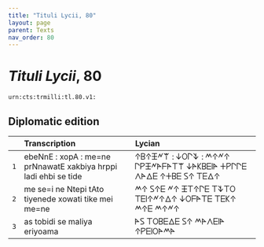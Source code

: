 ```yaml
---
title: "Tituli Lycii, 80"
layout: page
parent: Texts
nav_order: 80
---
```




# *Tituli Lycii*, 80




`urn:cts:trmilli:tl.80.v1:`

## Diplomatic edition

|  | Transcription | Lycian |
| :---: | :------ | :------ |
| `1` | ebeNnE : xopA : me=ne prNnawatE xakbiya hrppi ladi ehbi se tide | 𐊁𐊂𐊁𐊑𐊏𐊚 : 𐊜𐊒𐊓𐊙 : 𐊎𐊁𐊏𐊁 𐊓𐊕𐊑𐊏𐊀𐊇𐊀𐊗𐊚 𐊜𐊀𐊋𐊂𐊆𐊊𐊀 𐊛𐊕𐊓𐊓𐊆 𐊍𐊀𐊅𐊆 𐊁𐊛𐊂𐊆 𐊖𐊁 𐊗𐊆𐊅𐊁 |
| `2` | me se=i ne Ntepi tAto tiyenede xowati tike mei me=ne | 𐊎𐊁 𐊖𐊁𐊆 𐊏𐊁 𐊑𐊗𐊁𐊓𐊆 𐊗𐊙𐊗𐊒 𐊗𐊆𐊊𐊁𐊏𐊁𐊅𐊁 𐊜𐊒𐊇𐊀𐊗𐊆 𐊗𐊆𐊋𐊁 𐊎𐊁𐊆 𐊎𐊁𐊏𐊁 |
| `3` | as tobidi se maliya eriyoama | 𐊀𐊖 𐊗𐊒𐊂𐊆𐊅𐊆 𐊖𐊁 𐊎𐊀𐊍𐊆𐊊𐊀 𐊁𐊕𐊆𐊊𐊒𐊀𐊎𐊀 |